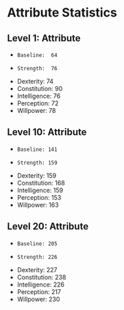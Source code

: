 # Attribute Statistics

## Level 1: Attribute
 *     Baseline:  64
 *     Strength:  76
 *    Dexterity:  74
 * Constitution:  90
 * Intelligence:  76
 *   Perception:  72
 *    Willpower:  78

## Level 10: Attribute
 *     Baseline: 141
 *     Strength: 159
 *    Dexterity: 159
 * Constitution: 168
 * Intelligence: 159
 *   Perception: 153
 *    Willpower: 163

## Level 20: Attribute
 *     Baseline: 205
 *     Strength: 226
 *    Dexterity: 227
 * Constitution: 238
 * Intelligence: 226
 *   Perception: 217
 *    Willpower: 230
